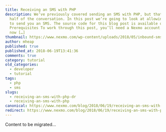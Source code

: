```yaml
---
title: Receiving an SMS with PHP
description: We’ve previously covered sending an SMS with PHP, but that’s only
  half of the conversation. In this post we’re going to look at allowing people
  to send you an SMS. The source code for this blog post is available on Github.
  Prerequisites To work through this post, you’ll need a Nexmo account. Sign up
  now […]
thumbnail: https://www.nexmo.com/wp-content/uploads/2018/05/inbound-sms-messages.png
author: mheap
published: true
published_at: 2018-06-19T13:41:36
comments: true
category: tutorial
old_categories:
  - developer
  - tutorial
tags:
  - php
  - sms
slugs:
  - receiving-an-sms-with-php-dr
  - receiving-an-sms-with-php
canonical: https://www.nexmo.com/blog/2018/06/19/receiving-an-sms-with-php-dr
redirect: https://www.nexmo.com/blog/2018/06/19/receiving-an-sms-with-php-dr
---
```

Content to be migrated...